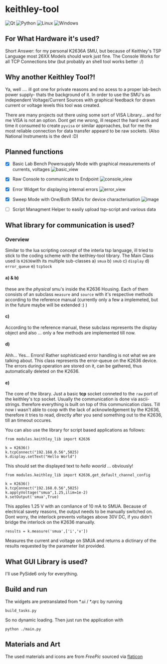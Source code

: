 # keithley-tool
![Qt](https://img.shields.io/badge/Qt-%23217346.svg?style=for-the-badge&logo=Qt&logoColor=white) ![Python](https://img.shields.io/badge/python-3670A0?style=for-the-badge&logo=python&logoColor=ffdd54) ![Linux](https://img.shields.io/badge/Linux-FCC624?style=for-the-badge&logo=linux&logoColor=black) ![Windows](https://img.shields.io/badge/Windows-0078D6?style=for-the-badge&logo=windows&logoColor=white) 


## For What Hardware it's used?
Short Answer: for my personal K2636A SMU, but because of Keithley's TSP Language most 26XX Models should work just fine. The Console Works for all TCP Connections btw (but probably an shell tool works better :/)

## Why another Keithley Tool?!

Ya, well .... ill got one for private reasons and no acess to a proper lab-bech power supply- thats the background of it.
In order to use the SMU's as independent Voltage/Current Sources with graphical feedback for drawn current or voltage levels this tool was created.

There are many projects out there using some sort of VISA Library... and for me VISA is not an option. Dont get me wrong, ill respect the hard work and time it consumed to create `pyvisa` or similar approaches, but for me the most reliable connection for data transfer appeard to be raw sockets. 
(Also National Instruments is the devil :D)

## Planned functions 
- [x] Basic Lab Bench Powersupply Mode with graphical measurements of currents, voltages
![basic_view](https://github.com/schwemmdx/keithley-tool/assets/57574663/46a19792-35c9-47ca-820f-30196fc37f08)

- [x] Raw Console to communicate to Endpoint
![console_view](https://github.com/schwemmdx/keithley-tool/assets/57574663/c41354c2-9850-4864-b35d-f994eaf35206)

- [X] Error Widget for displaying internal errors
![error_view](https://github.com/schwemmdx/keithley-tool/assets/57574663/ad666715-cfb0-4e0b-b77b-34f01232605f)


- [x] Sweep Mode with One/Both SMUs for device characterisation
   ![image](https://github.com/schwemmdx/keithley-tool/assets/57574663/807e71a3-2b75-4608-8722-d4f353bf9298)

- [ ] Script Managment Helper to easily upload tsp-script and various data

## What library for communication is used?
### Overview
Similar to the lua scripting concept of the interla tsp language, ill tried to stick to the coding scheme with the keithley-tool tibrary.
The Main Class used is `K2636`with its multiple sub-classes 
a) `smua`
b) `smub`
c) `display`
d) `error_queue`
e) `tcpSock`

#### a) & b)
these are the _physical_ smu's inside the K2636 Housing. Each of them consists of an subclass `measure` and `source` with it's respective methods according to the reference manual (currently only a few a implemeted, but in the future maybe will be extended :) )
#### c)
According to the reference manual, these subclass represents the display object and also ... only a few methods are implemented till now.
#### d) 
Ahh... Yes... Errors!
Rather sophisticaed error handling is not what we are talking about. This class represents the error-queue on the K2636 device. The errors during operation are stored on it, can be gathered, thus automatically deleted on the K2636.
#### e)
The core of the library. Just a basic __tcp__ socket conneted to the `raw` port of the keithley's tcp socket. Usually the communication is done via ascii-strings. therefore everything is built on top of this communication class. Till now i wasn't able to coop with the lack of acknowledgement by the K2636, therefore it tries to read, directly after you send something out to the K2636, till an timeout occures.

You can also use the library for script based applications as follows:
```
from modules.keithley_lib import K2636

k = K2636()
k.tcpConnect("192.168.0.56",5025)
k.display.setText("Hello World")
```
This should set the displayed text to _hello woorld_ ... obviously!

```
from modules.keithley_lib import K2636,get_default_channel_config

k = K2636()
k.tcpConnect("192.168.0.56",5025)
k.applyVoltage("smua",1.25,ilim=1e-2)
k.setOutput('smua',True)
```
This applies 1.25 V with an comliance of 10 mA to SMUA. Because of electrical savety reasons, the output needs to be manually switched on. Dont worry, the interlock prevents voltages above 30V DC, if you didn't bridge the interlock on the K2636 manually.

```
results = k.measure('smua',['i','v'])

```
Measures the current and voltage on SMUA and returns a dictinary of the results requested by the parameter list provided.

## What GUI Library is used?
I'll use PySide6 only for everything. 

## Build and run
The widgets are pretranslated from *.ui / *.qrc by running 
```
build_tasks.py
```
So no dynamic loading. 
Then just run the application with 
```
python ./main.py
```

## Materials and Art
The used materials and icons are from _FreePic_ sourced via [flaticon](https://www.flaticon.com/de/autoren/special/lineal-color/14)
